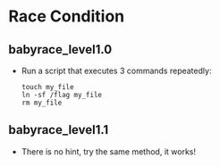 # Race Condition

## babyrace_level1.0

- Run a script that executes 3 commands repeatedly:
    ```
    touch my_file
    ln -sf /flag my_file
    rm my_file
    ```

## babyrace_level1.1

- There is no hint, try the same method, it works!
